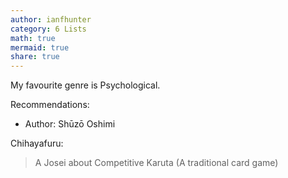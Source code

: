 ```yaml
---
author: ianfhunter
category: 6 Lists
math: true
mermaid: true
share: true
---
```


My favourite genre is Psychological.

Recommendations:
- Author: Shūzō Oshimi

Chihayafuru:
> A Josei about Competitive Karuta (A traditional card game)